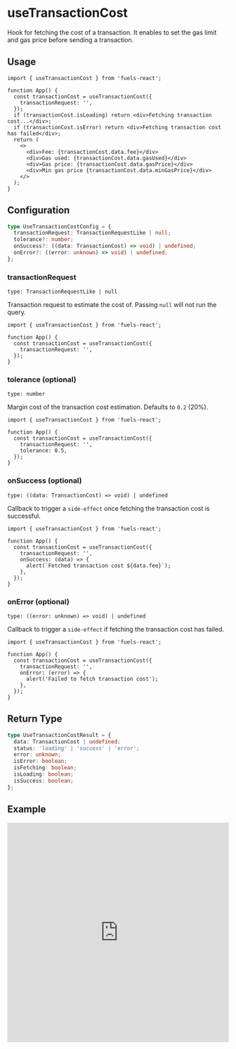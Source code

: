 # useTransactionCost

Hook for fetching the cost of a transaction. It enables to set the gas limit and gas price before sending a transaction.

## Usage

```tsx
import { useTransactionCost } from 'fuels-react';

function App() {
  const transactionCost = useTransactionCost({
    transactionRequest: '',
  });
  if (transactionCost.isLoading) return <div>Fetching transaction cost...</div>;
  if (transactionCost.isError) return <div>Fetching transaction cost has failed</div>;
  return (
    <>
      <div>Fee: {transactionCost.data.fee}</div>
      <div>Gas used: {transactionCost.data.gasUsed}</div>
      <div>Gas price: {transactionCost.data.gasPrice}</div>
      <div>Min gas price {transactionCost.data.minGasPrice}</div>
    </>
  );
}
```

## Configuration

```ts
type UseTransactionCostConfig = {
  transactionRequest: TransactionRequestLike | null;
  tolerance?: number;
  onSuccess?: ((data: TransactionCost) => void) | undefined;
  onError?: ((error: unknown) => void) | undefined;
};
```

### transactionRequest

`type: TransactionRequestLike | null`

Transaction request to estimate the cost of. Passing `null` will not run the query.

```tsx {5}
import { useTransactionCost } from 'fuels-react';

function App() {
  const transactionCost = useTransactionCost({
    transactionRequest: '',
  });
}
```

### tolerance (optional)

`type: number`

Margin cost of the transaction cost estimation. Defaults to `0.2` (20%).

```tsx {5}
import { useTransactionCost } from 'fuels-react';

function App() {
  const transactionCost = useTransactionCost({
    transactionRequest: '',
    tolerance: 0.5,
  });
}
```

### onSuccess (optional)

`type: ((data: TransactionCost) => void) | undefined`

Callback to trigger a `side-effect` once fetching the transaction cost is successful.

```tsx {6-8}
import { useTransactionCost } from 'fuels-react';

function App() {
  const transactionCost = useTransactionCost({
    transactionRequest: '',
    onSuccess: (data) => {
      alert(`Fetched transaction cost ${data.fee}`);
    },
  });
}
```

### onError (optional)

`type: ((error: unknown) => void) | undefined`

Callback to trigger a `side-effect` if fetching the transaction cost has failed.

```tsx {6-8}
import { useTransactionCost } from 'fuels-react';

function App() {
  const transactionCost = useTransactionCost({
    transactionRequest: '',
    onError: (error) => {
      alert('Failed to fetch transaction cost');
    },
  });
}
```

## Return Type

```ts
type UseTransactionCostResult = {
  data: TransactionCost | undefined;
  status: 'loading' | 'success' | 'error';
  error: unknown;
  isError: boolean;
  isFetching: boolean;
  isLoading: boolean;
  isSuccess: boolean;
};
```

## Example

<iframe frameborder="0" width="100%" height="500px" src="https://stackblitz.com/github/0xYami/fuels-react/tree/main/examples/transactions/transaction-cost?embed=1&file=src/App.tsx&hideNavigation=1&hideDevTools=true&terminalHeight=0&ctl=1"></iframe>
